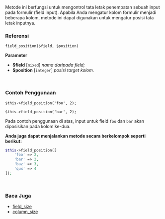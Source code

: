 Metode ini berfungsi untuk mengontrol tata letak penempatan sebuah input pada formulir (field input). Apabila Anda mengatur kolom formulir menjadi beberapa kolom, metode ini dapat digunakan untuk mengatur posisi tata letak inputnya.

### Referensi
`field_position($field, $position)`

**Parameter**
* **$field** [`mixed`] *nama daripada field;*
* **$position** [`integer`] *posisi target kolom.*

&nbsp;

### Contoh Penggunaan
`$this->field_position('foo', 2);`

`$this->field_position('bar', 2);`

Pada contoh penggunaan di atas, input untuk field `foo` dan `bar` akan diposisikan pada kolom ke-dua.

**Anda juga dapat menjalankan metode secara berkelompok seperti berikut:**
```php
$this->field_position([
    'foo' => 2,
    'bar' => 2,
    'baz' => 3,
    'qux' => 4
]);
```

&nbsp;

### Baca Juga
* [field_size](./field_size)
* [column_size](./column_size)
